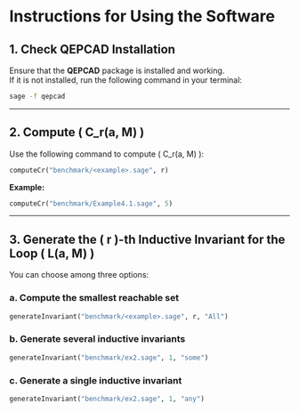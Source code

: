 # Instructions for Using the Software

## 1. Check QEPCAD Installation

Ensure that the **QEPCAD** package is installed and working.  
If it is not installed, run the following command in your terminal:

```bash
sage -f qepcad
```

---

## 2. Compute \( C_r(a, M) \)

Use the following command to compute \( C_r(a, M) \):

```python
computeCr("benchmark/<example>.sage", r)
```

**Example:**

```python
computeCr("benchmark/Example4.1.sage", 5)
```

---

## 3. Generate the \( r \)-th Inductive Invariant for the Loop \( L(a, M) \)

You can choose among three options:

### a. Compute the smallest reachable set
```python
generateInvariant("benchmark/<example>.sage", r, "All")
```

### b. Generate several inductive invariants
```python
generateInvariant("benchmark/ex2.sage", 1, "some")
```

### c. Generate a single inductive invariant
```python
generateInvariant("benchmark/ex2.sage", 1, "any")
```
